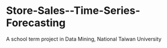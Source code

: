# Store-Sales--Time-Series-Forecasting
 A school term project in Data Mining, National Taiwan University
